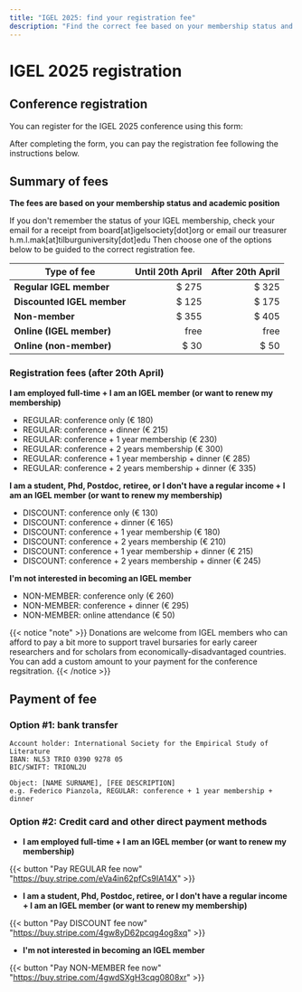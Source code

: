 ```yaml
---
title: "IGEL 2025: find your registration fee"
description: "Find the correct fee based on your membership status and academic position"
---
```


# IGEL 2025 registration

## Conference registration

You can register for the IGEL 2025 conference using this form: 

After completing the form, you can pay the registration fee following the instructions below.

## Summary of fees

**The fees are based on your membership status and academic position**

If you don't remember the status of your IGEL membership, check your email for a receipt from board[at]igelsociety[dot]org or email our treasurer h.m.l.mak[at]tilburguniversity[dot]edu
Then choose one of the options below to be guided to the correct registration fee.

| Type of fee                     | Until 20th April   |  After 20th April | 
| ------------------------------- | ------------------:| -----------------:| 
| **Regular IGEL member**         |  $ 275             |  $ 325            | 
| **Discounted IGEL member**      |  $ 125             |  $ 175            | 
| **Non-member**                  |  $ 355             |  $ 405            |
| **Online (IGEL member)**        | free               |  free             |  
| **Online (non-member)**         |  $ 30              |  $ 50             |

### Registration fees (after 20th April)

**I am employed full-time + I am an IGEL member (or want to renew my membership)**

- REGULAR: conference only (€ 180)
- REGULAR: conference + dinner (€ 215)
- REGULAR: conference + 1 year membership (€ 230)
- REGULAR: conference + 2 years membership (€ 300)
- REGULAR: conference + 1 year membership + dinner (€ 285)
- REGULAR: conference + 2 years membership + dinner (€ 335)

**I am a student, Phd, Postdoc, retiree, or I don't have a regular income + I am an IGEL member (or want to renew my membership)**

- DISCOUNT: conference only (€ 130)
- DISCOUNT: conference + dinner (€ 165)
- DISCOUNT: conference + 1 year membership (€ 180)
- DISCOUNT: conference + 2 years membership (€ 210)
- DISCOUNT: conference + 1 year membership + dinner (€ 215)
- DISCOUNT: conference + 2 years membership + dinner (€ 245)

**I'm not interested in becoming an IGEL member**

- NON-MEMBER: conference only (€ 260)
- NON-MEMBER: conference + dinner (€ 295)
- NON-MEMBER: online attendance (€ 50)

{{< notice "note" >}}
Donations are welcome from IGEL members who can afford to pay a bit more to support travel bursaries for early career researchers and for scholars from economically-disadvantaged countries. You can add a custom amount to your payment for the conference regsitration.
{{< /notice >}}

## Payment of fee

### Option #1: bank transfer 

```
Account holder: International Society for the Empirical Study of Literature
IBAN: NL53 TRIO 0390 9278 05
BIC/SWIFT: TRIONL2U

Object: [NAME SURNAME], [FEE DESCRIPTION]
e.g. Federico Pianzola, REGULAR: conference + 1 year membership + dinner
```

### Option #2: Credit card and other direct payment methods

- **I am employed full-time + I am an IGEL member (or want to renew my membership)**

{{< button "Pay REGULAR fee now" "https://buy.stripe.com/eVa4in62pfCs9IA14X" >}}

- **I am a student, Phd, Postdoc, retiree, or I don't have a regular income + I am an IGEL member (or want to renew my membership)**

{{< button "Pay DISCOUNT fee now" "https://buy.stripe.com/4gw8yD62pcqg4og8xq" >}}

- **I'm not interested in becoming an IGEL member**

{{< button "Pay NON-MEMBER fee now" "https://buy.stripe.com/4gwdSXgH3cqg0808xr" >}}



